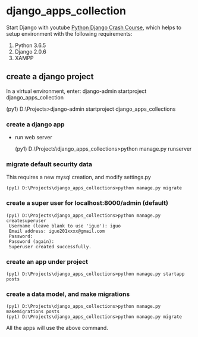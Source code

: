 
# django_apps_collection

Start Django with youtube [Python Django Crash Course](https://www.youtube.com/watch?v=D6esTdOLXh4),
which helps to setup environment with the following requirements:

1. Python 3.6.5
2. Django 2.0.6
3. XAMPP

## create a django project

   In a virtual environment, enter: django-admin startproject django_apps_collection

   (py1) D:\Projects>django-admin startproject django_apps_collections

### create a django app

- run web server

    (py1) D:\Projects\django_apps_collections>python manage.py runserver

### migrate default security data

  This requires a new mysql creation, and modify settings.py

    (py1) D:\Projects\django_apps_collections>python manage.py migrate

### create a super user for localhost:8000/admin (default)

    (py1) D:\Projects\django_apps_collections>python manage.py createsuperuser
     Username (leave blank to use 'iguo'): iguo
     Email address: iguo201xxxx@gmail.com
     Password:
     Password (again):
     Superuser created successfully.

### create an app under project

    (py1) D:\Projects\django_apps_collections>python manage.py startapp posts

### create a data model, and make migrations

    (py1) D:\Projects\django_apps_collections>python manage.py makemigrations posts
    (py1) D:\Projects\django_apps_collections>python manage.py migrate

All the apps will use the above command.
